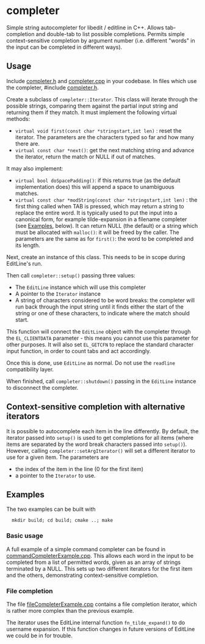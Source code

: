 # completer
Simple string autocompleter for libedit / editline in C++. Allows tab-completion and double-tab to list possible completions.
Permits simple context-sensitive completion by argument number (i.e. different "words" in the input can be completed in different ways).

## Usage
Include [completer.h](completer.h) and [completer.cpp](completer.cpp) in your codebase. In files
which use the completer, #include [completer.h](completer.h).

Create a subclass of `completer::Iterator`. This class will
iterate through the possible strings, comparing them against the partial input string and returning them
if they match.
It must implement the following virtual methods:
* `virtual void first(const char *stringstart,int len)` : reset the iterator. The parameters are the characters typed so far and how many there are.
* `virtual const char *next()`: get the next matching string and advance the iterator, return the match or NULL if out of matches.

It may also implement:
* `virtual bool doSpacePadding()`: if this returns true (as the default
implementation does) this will append a space to unambiguous matches.
* `virtual const char *modString(const char *stringstart,int len)` :
the first thing called when TAB is pressed, which may return a
string to replace the entire word. It is typically used to put the
input into a canonical form, for example tilde-expansion in a filename
completer (see [Examples](#Examples), below). It can return NULL
(the default) or a string which must be allocated with `malloc()`:
it will be freed by the caller. The parameters are the same
as for `first()`: the word to be completed and its length.

Next, create an instance of this class. This needs to be in scope
during EditLine's run.

Then call `completer::setup()` passing three values:
* The `EditLine` instance which will use this completer
* A pointer to the `Iterator` instance
* A string of characters considered to be word breaks: the completer
will run back through the input string until it finds either the start
of the string or one of these characters, to indicate where the match
should start.

This function will connect the `EditLine` object with the completer
through the `EL_CLIENTDATA` parameter - this means you cannot use
this parameter for other purposes. It will also set `EL_GETCFN` to
replace the standard character input function, in order to count tabs
and act accordingly.

Once this is done, use `EditLine` as normal. Do not use the `readline`
compatibility layer.

When finished, call `completer::shutdown()` passing in the `EditLine`
instance to disconnect the completer.

## Context-sensitive completion with alternative iterators
It is possible to autocomplete each item in the line differently.
By default, the iterator passed into `setup()` is used to get
completions for all items (where items are separated by
the word break characters passed into `setup()`).
However, calling `completer::setArgIterator()`
will set a different iterator to use for a given item. The parameters are
* the index of the item in the line (0 for the first item)
* a pointer to the `Iterator` to use.

## Examples
The two examples can be built with 

```  
  mkdir build; cd build; cmake ..; make
```

### Basic usage
A full example of a simple command completer can be found in
[commandCompleterExample.cpp](commandCompleterExample.cpp). This allows each word in the input
to be completed from a list of permitted words, given as an array 
of strings terminated by a NULL. This sets up two different iterators
for the first item and the others, demonstrating context-sensitive
completion.

### File completion
The file [fileCompleterExample.cpp](fileCompleterExample.cpp) contains a file completion
iterator, which is rather more complex than the previous example.

The iterator uses the EditLine internal function
`fn_tilde_expand()` to do username expansion. If this function
changes in future versions of EditLine we could be in for trouble.
